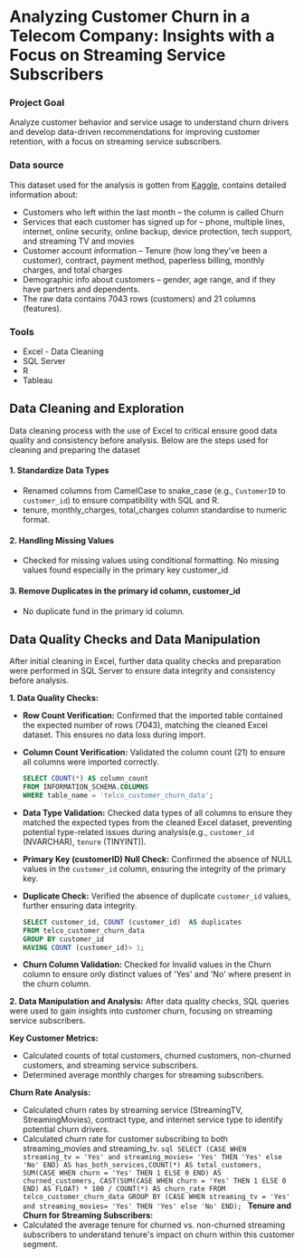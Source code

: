 # Analyzing Customer Churn in a Telecom Company: Insights with a Focus on Streaming Service Subscribers

### Project Goal
Analyze customer behavior and service usage to understand churn drivers and develop data-driven recommendations for improving customer retention, with a focus on streaming service subscribers.

### Data source
This dataset used for the analysis is gotten from [Kaggle](https://www.kaggle.com/datasets/blastchar/telco-customer-churn?resource=download), contains detailed information about:
 - Customers who left within the last month – the column is called Churn
 - Services that each customer has signed up for – phone, multiple lines, internet, online security, online backup, device protection, tech support, and streaming TV and movies
 - Customer account information – Tenure (how long they’ve been a customer), contract, payment method, paperless billing, monthly charges, and total charges
 - Demographic info about customers – gender, age range, and if they have partners and dependents.
 - The raw data contains 7043 rows (customers) and 21 columns (features).

### Tools
 - Excel - Data Cleaning
 - SQL Server
 - R 
 - Tableau

## Data Cleaning and Exploration
Data cleaning process with the use of Excel to critical ensure good data quality and consistency before analysis. Below are the steps used for cleaning and preparing the dataset
#### 1. **Standardize Data Types**
 - Renamed columns from CamelCase to snake_case (e.g., `CustomerID` to `customer_id`) to ensure compatibility with SQL and R.
 - tenure, monthly_charges, total_charges column standardise to numeric format.   
#### 2. **Handling Missing Values**
   - Checked for missing values using conditional formatting. No missing values found especially in the primary key customer_id
#### 3. **Remove Duplicates in the primary id column, customer_id**
   - No duplicate fund in the primary id column.
   
## Data Quality Checks and Data Manipulation
After initial cleaning in Excel, further data quality checks and preparation were performed in SQL Server to ensure data integrity and consistency before analysis.

**1. Data Quality Checks:**

* **Row Count Verification:** Confirmed that the imported table contained the expected number of rows (7043), matching the cleaned Excel dataset.  This ensures no data loss during import.

* **Column Count Verification:**  Validated the column count (21) to ensure all columns were imported correctly.
    ```sql
    SELECT COUNT(*) AS column_count
    FROM INFORMATION_SCHEMA.COLUMNS
    WHERE table_name = 'telco_customer_churn_data';
    ```

* **Data Type Validation:** Checked data types of all columns to ensure they matched the expected types from the cleaned Excel dataset, preventing potential type-related issues during analysis(e.g.,  `customer_id` (NVARCHAR), `tenure` (TINYINT)).

* **Primary Key (customerID) Null Check:**  Confirmed the absence of NULL values in the `customer_id` column, ensuring the integrity of the primary key.
* **Duplicate Check:** Verified the absence of duplicate `customer_id` values, further ensuring data integrity.
    ```sql
    SELECT customer_id, COUNT (customer_id)  AS duplicates
    FROM telco_customer_churn_data
    GROUP BY customer_id
    HAVING COUNT (customer_id)> 1;
    ```
* **Churn Column Validation:** Checked for Invalid values in the Churn column to ensure only distinct values of 'Yes' and 'No' where present in the churn column.

**2. Data Manipulation and Analysis:**
After data quality checks, SQL queries were used to gain insights into customer churn, focusing on streaming service subscribers.

**Key Customer Metrics:**
   * Calculated counts of total customers, churned customers, non-churned customers, and streaming service subscribers.
   * Determined average monthly charges for streaming subscribers.

**Churn Rate Analysis:**
   * Calculated churn rates by streaming service (StreamingTV, StreamingMovies), contract type, and internet service type to identify potential churn drivers.
   * Calculated churn rate for customer subscribing to both streaming_movies and streaming_tv.
    ```sql
    SELECT (CASE WHEN streaming_tv = 'Yes' and streaming_movies= 'Yes' THEN 'Yes' else 'No' END) AS has_both_services,COUNT(*) AS total_customers,
     SUM(CASE WHEN churn = 'Yes' THEN 1 ELSE 0 END) AS churned_customers,
      CAST(SUM(CASE WHEN churn = 'Yes' THEN 1 ELSE 0 END) AS FLOAT) * 100 / COUNT(*) AS churn_rate
    FROM telco_customer_churn_data
    GROUP BY (CASE WHEN streaming_tv = 'Yes' and streaming_movies= 'Yes' THEN 'Yes' else 'No' END);
    ```
**Tenure and Churn for Streaming Subscribers:**
   * Calculated the average tenure for churned vs. non-churned streaming subscribers to understand tenure's impact on churn within this customer segment.
   
